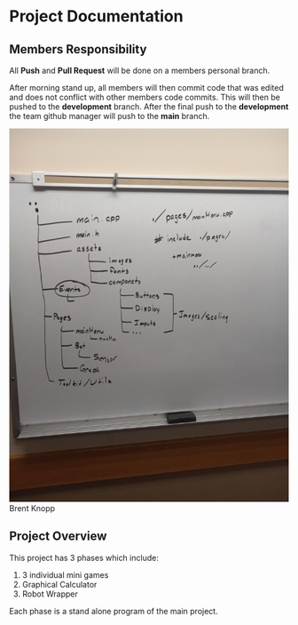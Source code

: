 # Project Documentation

## Members Responsibility

All **Push** and **Pull Request** will be done on a members personal branch.

After morning stand up, all members will then commit code that was edited and does not conflict with other members code commits. This will then be pushed to the **development** branch. After the final push to the **development** the team github manager will push to the **main** branch.


![alt text](./assets/images/FolderArch.jpg)
Brent Knopp


## Project Overview

This project has 3 phases which include:

1. 3 individual mini games
2. Graphical Calculator
3. Robot Wrapper

Each phase is a stand alone program of the main project.

